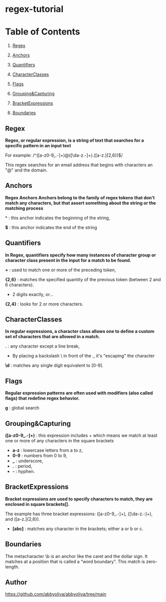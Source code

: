 # regex-tutorial

# Table of Contents

1. [Regex](#Regex)


2. [Anchors](#Anchors)


3. [Quantifiers](#Quantifiers)


4. [CharacterClasses](#CharacterClasses)


5. [Flags](#Flags)


6. [Grouping&Capturing](#Grouping&Capturing)


7. [BracketExpressions](#BracketExpressions)


8. [Boundaries](#Boundaries)



## Regex
  **Regex, or regular expression, is a string of text that searches for a specific pattern in an input text**
  
  For example: /^([a-z0-9_.-]+)@([\da-z.-]+).([a-z.]{2,6})$/
  
  This regex searches for an email address that begins with characters an "@" and the domain.
  
## Anchors
**Regex Anchors Anchors belong to the family of regex tokens that don't match any characters, but that assert something about the string or the matching process**

**^** : this anchor indicates the beginning of the string,

**$** : this anchor indicates the end of the string

## Quantifiers
**In Regex, quantifiers specify how many instances of character group or character class present in the input for a match to be found.**

**+** : used to match one or more of the preceding token,

**{2,6}** : matches the specified quantity of the previous token (between 2 and 6 characters).
  - 2 digits exactly, or...

**{2,4}** : looks for 2 or more characters.


## CharacterClasses
**In regular expressions, a character class allows one to define a custom set of characters that are allowed in a match.**

**.** : any character except a line break,
  - By placing a backslash \ in front of the ., it's "escaping" the character

**\d** : matches any single digit equivalent to [0-9].

## Flags
**Regular expression patterns are often used with modifiers (also called flags) that redefine regex behavior.**

**g** : global search

## Grouping&Capturing
**([a-z0-9_.-]+)** : this expression includes + which means we match at least one or more of any characters in the square brackets

 -  **a-z** : lowercase letters from a to z, 
 -  **0-9** : numbers from 0 to 9, 
 -  **_** : underscore, 
 -  **.** : period, 
 -  **-** : hyphen.

## BracketExpressions
**Bracket expressions are used to specify characters to match, they are enclosed in square brackets[].**

The example has three bracket expressions: ([a-z0-9_.-]+), ([\da-z.-]+), and ([a-z.]{2,6}).

 -  **[abc]** :  matches any character in the brackets; either a or b or c.

## Boundaries
The metacharacter \b is an anchor like the caret and the dollar sign. It matches at a position that is called a “word boundary”. This match is zero-length.

## Author
https://github.com/abbyoliva/abbyoliva/tree/main
  
  
